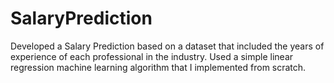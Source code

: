 # SalaryPrediction
Developed a Salary Prediction based on a dataset that included the years of experience of each professional in the industry. Used a simple linear regression machine learning algorithm that I implemented from scratch.
